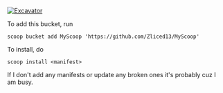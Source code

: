 [![Excavator](https://github.com/Zliced13/MyScoop/actions/workflows/excavator.yml/badge.svg)](https://github.com/Zliced13/MyScoop/actions/workflows/excavator.yml)

To add this bucket, run
```pwsh
scoop bucket add MyScoop 'https://github.com/Zliced13/MyScoop'
```
To install, do
```
scoop install <manifest>
```

If I don't add any manifests or update any broken ones it's probably cuz I am busy.